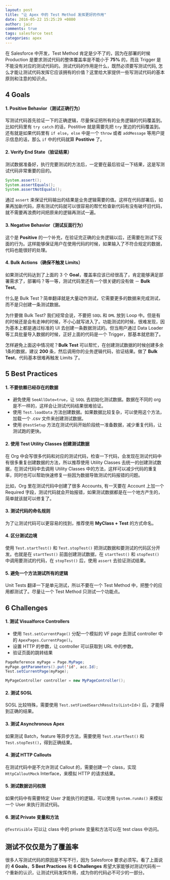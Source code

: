 ```yaml
---
layout: post
title: "让 Apex 中的 Test Method 发挥更好的作用"
date: 2016-05-22 15:25:29 +0800
author: jair
comments: true
tags: salesforce test
categories: apex
---
```


在 Salesforce 中开发，Test Method 肯定是少不了的，因为在部署的时候 Production 是要求测试代码的整体覆盖率是不能小于 **75%** 的，而且 Trigger 是不能没有对应的测试代码的。测试代码的作用是什么，既然必须要写测试代码, 怎么才能让测试代码发挥它应该拥有的价值？这里给大家提供一些写测试代码的基本原则和注意的知识点。

## 4 Goals

#### 1. Positive Behavior（测试正确行为）

写测试代码首先验证一下的正确逻辑，尽量保证把所有的业务逻辑的代码覆盖到。比如代码里有 `try catch` 的话，Postitive 就是需要先把 `try` 里边的代码覆盖到。还有就是如果代码里有 `if else`，`else` 中是一个 `throw` 或者 `addMessage` 等用户提示信息的话，那么 `if` 中的代码就算 **Postitive** 了。

#### 2. Verify End State（验证结果）

测试数据准备好，执行完要测试的方法后，一定要在最后验证一下结果，这是写测试代码非常重要的目的。

``` java
System.assert();
System.assertEquals();
System.assertNotEquals();
```

通过 `assert` 来保证代码输出的结果是业务逻辑需要的值。这样在代码部署后，如果再加新代码，原有测试代码就可以很容易的帮忙检查新代码有没有破坏旧代码，就不需要再浪费时间把原来的逻辑再测试一遍。

#### 3. Negative Behavior（测试反面行为）

这个是 **Positive** 的一个补充，在验证完正确的业务逻辑以后，还需要在测试下反面的行为。这样能够保证用户在使用代码的时候，如果输入了不符合规定的数据，代码也能很好的处理。

#### 4. Bulk Actions（确保不触发 Limits）

如果测试代码达到了上面的 3 个 **Goal**，覆盖率应该已经很高了，肯定能够满足部署需求了，部署吗？等一等，测试代码里还有一个很关键的没有做 － **Bulk Test**。

什么是 Bulk Test？简单翻译就是大量动作测试，它需要更多的数据来完成测试，而不是只创建一条测试数据。

为什要做 Bulk Test? 我们经常会说，不要把 `SOQL` 和 `DML` 放到 Loop 中。但是有的时候还是会有走神的时候，不小心就写进入了。功能测试的时候，很难发现，因为基本上都是通过标准的 UI 去创建一条数据测试的。但当用户通过 Data Loader 等工具批量导入数据的时候，正好上面的代码是一个 Trigger，那基本就悲剧了。

怎样避免上面这中情况呢？**Bulk Test** 可以帮忙，在创建测试数据的时候创建多余1条的数据，建议 **200** 条，然后调用你的业务逻辑代码，验证结果。做了 **Bulk Test**，代码基本很难再触发 Limits 了。

## 5 Best Practices

#### 1. 不要依赖已经存在的数据

* 避免使用 `SeeAllDate=true`，让 `SOQL` 去初始化测试数据。数据在不同的 org 是不一样的，这样会让测试代码结果很难验证。
* 使用 `Test.loadData` 方法创建数据。如果数据比较复杂，可以使用这个方法，加载一个 .csv 文件来创建测试数据。
* 使用 `@testSetup` 方法在测试代码开始阶段统一准备数据，减少重复代码，让测试跑的更快。

#### 2. 使用 Test Utility Classes 创建测试数据

在 Org 中会写很多代码和对应的测试代码，检查一下代码，会发现在测试代码中有很多重复创建数据的方法，所以推荐使用 Utility Classes 去统一的创建测试数据，在测试代码中去调用 Utility Classes 中的方法，这样可以减少代码的重复率，同时也可以帮助快速修复一些因为数据导致测试代码报错的问题。

比如，Org 里在测试代码中创建了很多 Accounts, 有一天要在 Account 上加一个 Required 字段，测试代码就会开始报错，如果测试数据都是在一个地方产生的，简单就该就可以修复了。

#### 3. 测试代码的命名规则

为了让测试代码可以更容易的找到，推荐使用 **MyClass + Test** 的方式命名。

#### 4. 区分测试边境

使用 `Test.startTest()` 和 `Test.stopTest()` 把测试数据和要测试的代码区分开发。也就是在 `startTest()` 前面创建测试数据，在 `startTest()` 和 `stopTest()` 中调用要测试的代码，在 `stopTest()` 后，使用 `assert` 去验证测试结果。

#### 5. 避免一个方法测试所有的逻辑

Unit Tests 翻译一下是单元测试，所以不要在一个 Test Method 中，把整个的应用都测试了。尽量让一个 Test Method 只测试一个功能点。

## 6 Challenges

#### 1. 测试 Visualforce Controllers

* 使用 `Test.setCurrentPage()` 分配一个模拟的 VF page 去测试 controller 中的 `ApexPages.CurrentPage()`。
* 设置 HTTP 的参数，让 controller 可以获取到 URL 中的参数。
* 验证页面的跳转结果

```java
PageReference myPage = Page.MyPage;
myPage.getParameters().put('id', acc.Id);
Test.setCurrentPage(myPage);

MyPageController controller = new MyPageController();
```

#### 2. 测试 SOSL

SOSL 比较特殊，需要使用 `Test.setFixedSearchResults(List<Id>)` 后，才能得到正确的结果。

#### 3. 测试 Asynchronous Apex

如果测试 Batch，feature 等异步方法，需要使用 `Test.startTest()` 和 `Test.stopTest()`，得到正确结果。

#### 4. 测试 HTTP Callouts

在测试代码中是不允许测试 Callout 的，需要创建一个 class，实现 `HttpCalloutMock` Interface，来模拟 HTTP 的请求结果。

#### 5. 测试数据访问权限

如果代码中有需要特定 User 才能执行的逻辑，可以使用 `System.runAs()` 来模拟一个 User 来执行测试代码。

#### 6. 测试 Private 变量和方法

`@TestVisible` 可以让 class 中的 private 变量和方法可以在 test class 中访问。

## 测试不仅仅是为了覆盖率

很多人写测试代码的原因是不写不行，因为 Salesforce 要求必须写。看了上面说的 **4 Goals**，**5 Best Practices** 和 **6 Challenges** 希望大家能够对测试代码有一个重新的认识，让测试代码发挥作用，成为你的代码必不可少的一部分。


